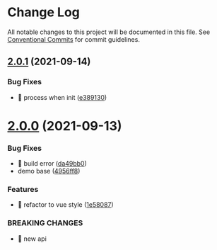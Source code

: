 # Change Log

All notable changes to this project will be documented in this file.
See [Conventional Commits](https://conventionalcommits.org) for commit guidelines.

## [2.0.1](https://github.com/myWsq/processor/compare/v2.0.0...v2.0.1) (2021-09-14)


### Bug Fixes

* 🐛 process when init ([e389130](https://github.com/myWsq/processor/commit/e389130ccf1c6c7f02eff5750cec005399249ebc))





# [2.0.0](https://github.com/myWsq/processor/compare/v1.0.0...v2.0.0) (2021-09-13)


### Bug Fixes

* 🐛 build error ([da49bb0](https://github.com/myWsq/processor/commit/da49bb0a5300ddf0af761e357967c63864503dd2))
* demo base ([4956ff8](https://github.com/myWsq/processor/commit/4956ff87398a1449a528e4e1e8a1d3c5cf459457))


### Features

* 🎸 refactor to vue style ([1e58087](https://github.com/myWsq/processor/commit/1e58087e34147503980744d213c719b9131966a1))


### BREAKING CHANGES

* 🧨 new api
